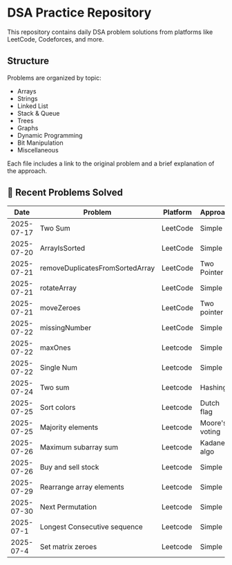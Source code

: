 # DSA Practice Repository

This repository contains daily DSA problem solutions from platforms like LeetCode, Codeforces, and more.

## Structure

Problems are organized by topic:
- Arrays
- Strings
- Linked List
- Stack & Queue
- Trees
- Graphs
- Dynamic Programming
- Bit Manipulation
- Miscellaneous

Each file includes a link to the original problem and a brief explanation of the approach.

## 🧩 Recent Problems Solved

| Date       | Problem                         | Platform   | Approach     | Link |
|------------|----------------------------------|------------|--------------|------|
| 2025-07-17 | Two Sum                         | LeetCode   | Simple      | [🔗](https://leetcode.com/problems/two-sum/) |
| 2025-07-20 | ArrayIsSorted                   | LeetCode   | Simple      | [🔗](https://leetcode.com/problems/check-if-array-is-sorted-and-rotated/)|
| 2025-07-21 | removeDuplicatesFromSortedArray | LeetCode   | Two Pointer | [🔗](https://leetcode.com/problems/remove-duplicates-from-sorted-array/) |
| 2025-07-21 | rotateArray                     | LeetCode   | Simple      | [🔗](https://leetcode.com/problems/rotate-array/) |
| 2025-07-21 | moveZeroes                     | LeetCode   | Two pointer      | [🔗](https://leetcode.com/problems/move-zeroes) |
| 2025-07-22 | missingNumber                     | LeetCode   | Simple     | [🔗](https://leetcode.com/problems/missing-number/) |
| 2025-07-22 | maxOnes                     | Leetcode   | Simple     | [🔗](https://leetcode.com/problems/max-consecutive-ones/) |
| 2025-07-22 | Single Num                     | Leetcode   | Simple     | [🔗](https://leetcode.com/problems/single-number) |
| 2025-07-24 | Two sum                  | Leetcode   | Hashing     | [🔗](https://leetcode.com/problems/two-sum/) |
| 2025-07-25 | Sort colors                  | Leetcode   | Dutch flag     | [🔗](https://leetcode.com/problems/sort-colors/) |
| 2025-07-25 | Majority elements                | Leetcode   | Moore's voting     | [🔗](https://leetcode.com/problems/sort-colors/) |
| 2025-07-26 | Maximum subarray sum                | Leetcode   | Kadane's algo    | [🔗](https://leetcode.com/problems/maximum-subarray/) |
| 2025-07-26 | Buy and sell stock              | Leetcode   | Simple   | [🔗](https://leetcode.com/problems/best-time-to-buy-and-sell-stock/) |
| 2025-07-29 | Rearrange array elements            | Leetcode   | Simple   | [🔗](https://leetcode.com/problems/rearrange-array-elements-by-sign/) |
| 2025-07-30 | Next Permutation       | Leetcode   | Simple   | [🔗](https://leetcode.com/problems/next-permutation/) |
| 2025-07-1 | Longest Consecutive sequence     | Leetcode   | Simple   | [🔗](https://leetcode.com/problems/longest-consecutive-sequence/) |
| 2025-07-4 | Set matrix zeroes  | Leetcode   | Simple   | [🔗](https://leetcode.com/problems/set-matrix-zeroes/) |

